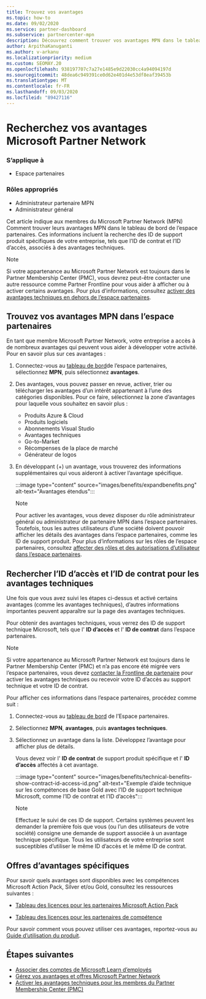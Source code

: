 ```yaml
---
title: Trouvez vos avantages
ms.topic: how-to
ms.date: 09/02/2020
ms.service: partner-dashboard
ms.subservice: partnercenter-mpn
description: Découvrez comment trouver vos avantages MPN dans le tableau de bord de l’espace partenaires.
author: ArpithaKanuganti
ms.author: v-arkanu
ms.localizationpriority: medium
ms.custom: SEOMAY.20
ms.openlocfilehash: 938197707c7a27e1485e9d22030cc4a94094197d
ms.sourcegitcommit: 48dea6c949391ce0d62e401d4e53df8eaf39453b
ms.translationtype: MT
ms.contentlocale: fr-FR
ms.lasthandoff: 09/03/2020
ms.locfileid: "89427116"
---
```

# <a name="locate-your-microsoft-partner-network-benefits"></a>Recherchez vos avantages Microsoft Partner Network 

### <a name="applies-to"></a>S’applique à

- Espace partenaires

### <a name="appropriate-roles"></a>Rôles appropriés

- Administrateur partenaire MPN
- Administrateur général

Cet article indique aux membres du Microsoft Partner Network (MPN) Comment trouver leurs avantages MPN dans le tableau de bord de l’espace partenaires. Ces informations incluent la recherche des ID de support produit spécifiques de votre entreprise, tels que l’ID de contrat et l’ID d’accès, associés à des avantages techniques.

>[!NOTE]
> Si votre appartenance au Microsoft Partner Network est toujours dans le Partner Membership Center (PMC), vous devrez peut-être contacter une autre ressource comme Partner Frontline pour vous aider à afficher ou à activer certains avantages. Pour plus d’informations, consultez [activer des avantages techniques en dehors de l’espace partenaires](partner-membership-center-tech-benefits-activate.md).

## <a name="find-your-mpn-benefits-in-partner-center"></a>Trouvez vos avantages MPN dans l’espace partenaires

En tant que membre Microsoft Partner Network, votre entreprise a accès à de nombreux avantages qui peuvent vous aider à développer votre activité. Pour en savoir plus sur ces avantages :

1. Connectez-vous au [tableau de bord](https://partner.microsoft.com/dashboard/home)de l’espace partenaires, sélectionnez **MPN**, puis sélectionnez **avantages**.

2. Des avantages, vous pouvez passer en revue, activer, trier ou télécharger les avantages d’un intérêt appartenant à l’une des catégories disponibles. Pour ce faire, sélectionnez la zone d’avantages pour laquelle vous souhaitez en savoir plus :

   - Produits Azure & Cloud
   - Produits logiciels
   - Abonnements Visual Studio
   - Avantages techniques
   - Go-to-Market
   - Récompenses de la place de marché
   - Générateur de logos

3. En développant (+) un avantage, vous trouverez des informations supplémentaires qui vous aideront à activer l’avantage spécifique.

   :::image type="content" source="images/benefits/expandbenefits.png" alt-text="Avantages étendus":::

   > [!NOTE]
   > Pour activer les avantages, vous devez disposer du rôle administrateur général ou administrateur de partenaire MPN dans l’espace partenaires. Toutefois, tous les autres utilisateurs d’une société doivent pouvoir afficher les détails des avantages dans l’espace partenaires, comme les ID de support produit. Pour plus d’informations sur les rôles de l’espace partenaires, consultez [affecter des rôles et des autorisations d’utilisateur dans l’espace partenaires](permissions-overview.md).

## <a name="find-access-id-and-contract-id-for-technical-benefits"></a>Rechercher l’ID d’accès et l’ID de contrat pour les avantages techniques

Une fois que vous avez suivi les étapes ci-dessus et activé certains avantages (comme les avantages techniques), d’autres informations importantes peuvent apparaître sur la page des avantages techniques.

Pour obtenir des avantages techniques, vous verrez des ID de support technique Microsoft, tels que l' **ID d’accès** et l' **ID de contrat** dans l’espace partenaires.

>[!NOTE]
> Si votre appartenance au Microsoft Partner Network est toujours dans le Partner Membership Center (PMC) et n’a pas encore été migrée vers l’espace partenaires, vous devez [contacter la Frontline de partenaire](partner-membership-center-tech-benefits-activate.md) pour activer les avantages techniques ou recevoir votre ID d’accès au support technique et votre ID de contrat.

 Pour afficher ces informations dans l’espace partenaires, procédez comme suit :

1. Connectez-vous au [tableau de bord](https://partner.microsoft.com/dashboard/home) de l’Espace partenaires.

2. Sélectionnez **MPN**, **avantages**, puis **avantages techniques**.

3. Sélectionnez un avantage dans la liste. Développez l’avantage pour afficher plus de détails. 

   Vous devez voir l' **ID de contrat** de support produit spécifique et l' **ID d’accès** affectés à cet avantage.  

   :::image type="content" source="images/benefits/technical-benefits-show-contract-id-access-id.png" alt-text="Exemple d’aide technique sur les compétences de base Gold avec l’ID de support technique Microsoft, comme l’ID de contrat et l’ID d’accès":::

   > [!NOTE]
   > Effectuez le suivi de ces ID de support. Certains systèmes peuvent les demander la première fois que vous (ou l’un des utilisateurs de votre société) consigne une demande de support associée à un avantage technique spécifique. Tous les utilisateurs de votre entreprise sont susceptibles d’utiliser le même ID d’accès et le même ID de contrat.

## <a name="specific-benefit-offers"></a>Offres d’avantages spécifiques

Pour savoir quels avantages sont disponibles avec les compétences Microsoft Action Pack, Silver et/ou Gold, consultez les ressources suivantes :

- [Tableau des licences pour les partenaires Microsoft Action Pack](https://assetsprod.microsoft.com/mpn/MPN-MAPS-Software-IUR-License-Table.xlsx)

- [Tableau des licences pour les partenaires de compétence](https://assetsprod.microsoft.com/mpn-maps-software-iur-competency-license-table.docx)

Pour savoir comment vous pouvez utiliser ces avantages, reportez-vous au [Guide d’utilisation du produit](https://assets.microsoft.com/MPN-MAPS-Product-Usage-Guide.pdf).

## <a name="next-steps"></a>Étapes suivantes

- [Associer des comptes de Microsoft Learn d’employés](ms-learn-associate.md)
- [Gérez vos avantages et offres Microsoft Partner Network](manage-your-partner-network-benefits.md)
- [Activer les avantages techniques pour les membres du Partner Membership Center (PMC)](partner-membership-center-tech-benefits-activate.md)